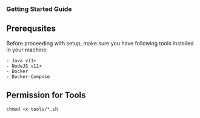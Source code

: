 ### Getting Started Guide

## Prerequsites

Before proceeding with setup, make sure you have following tools installed in your machine:

```
- Java v11+
- NodeJS v11+
- Docker
- Docker-Compose
```

## Permission for Tools
```
chmod +x tools/*.sh
```